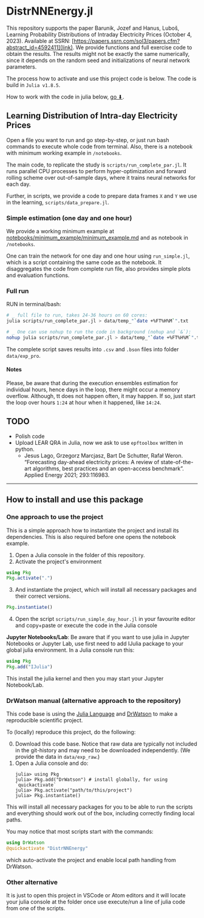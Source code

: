 # DistrNNEnergy.jl

This repository supports the paper Barunik, Jozef and Hanus, Luboš, Learning Probability Distributions of Intraday Electricity Prices (October 4, 2023). Available at SSRN: [https://papers.ssrn.com/sol3/papers.cfm?abstract_id=4592411](link).
We provide functions and full exercise code to obtain the results. The results might not be exactly the same numerically, since it depends on the random seed and initializations of neural network parameters.

The process how to activate and use this project code is below. The code is build in `Julia v1.8.5`.

How to work with the code in julia below, [go ⬇](#how-to-install-and-use-this-package).

## Learning Distribution of Intra-day Electricity Prices

Open a file you want to run and go step-by-step, or just run bash commands to execute whole code from terminal. Also, there is a notebook with minimum working example in `/notebooks`. 

The main code, to replicate the study is `scripts/run_complete_par.jl`. It runs parallel CPU processes to perform hyper-optimization and  forward rolling scheme over out-of-sample days, where it trains neural networks for each day.

Further, in scripts, we provide a code to prepare data frames `X` and `Y` we use in the learning, `scripts/data_prepare.jl`.

### Simple estimation (one day and one hour)

We provide a working minimum example at [notebooks/minimum_example/minimum_example.md](./notebooks/minimum_example/minimum_example.md)
and as notebook in `/notebooks`.

One can train the network for one day and one hour using `run_simple.jl`, which is a script containing the same code as the notebook.
It disaggregates the code from complete run file, also provides simple plots and evaluation functions.

### Full run

RUN in terminal/bash:

```bash
# _ full file to run, takes 24-36 hours on 60 cores:
julia scripts/run_complete_par.jl > data/temp_"`date +%FT%H%M`".txt

# _ One can use nohup to run the code in background (nohup and `&`):
nohup julia scripts/run_complete_par.jl > data/temp_"`date +%FT%H%M`".txt &
```

The complete script saves results into `.csv` and `.bson` files into folder `data/exp_pro`.

#### Notes

Please, be aware that during the execution ensembles estimation for individual hours, hence days in the loop, there might occur a memory overflow. Although, tt does not happen often, it may happen. If so, just start the loop over hours `1:24` at hour when it happened, like `14:24`.

## TODO

- Polish code
- Upload LEAR QRA in Julia, now we ask to use `epftoolbox` written in python.
  - Jesus Lago, Grzegorz Marcjasz, Bart De Schutter, Rafał Weron. “Forecasting day-ahead electricity prices: A review of state-of-the-art algorithms, best practices and an open-access benchmark”. Applied Energy 2021; 293:116983.

------

## How to install and use this package

### One approach to use the project

This is a simple approach how to instantiate the project and install its dependencies. This is also required before one opens the notebook example.

   1. Open a Julia console in the folder of this repository.
   2. Activate the project's environment
   ```julia
   using Pkg
   Pkg.activate(".")
   ```
   3. And instantiate the project, which will install all necessary packages and their correct versions.
   ```julia
   Pkg.instantiate()
   ```
   4. Open the script `scripts/run_simple_day_hour.jl` in your favourite editor and copy+paste or execute the code in the Julia console

**Jupyter Notebooks/Lab**: Be aware that if you want to use julia in Jupyter Notebooks or Jupyter Lab, use first need to add IJulia package to your global julia environment. In a Julia console run this:
   ```julia
   using Pkg
   Pkg.add("IJulia")
   ```
   This install the julia kernel and then you may start your Jupyter Notebook/Lab.
   
### DrWatson manual (alternative approach to the repository)

This code base is using the [Julia Language](https://julialang.org/) and
[DrWatson](https://juliadynamics.github.io/DrWatson.jl/stable/) to make a reproducible scientific project.

To (locally) reproduce this project, do the following:

0. Download this code base. Notice that raw data are typically not included in the
   git-history and may need to be downloaded independently. (We provide the data in `data/exp_raw`.)
1. Open a Julia console and do:
   ```
   julia> using Pkg
   julia> Pkg.add("DrWatson") # install globally, for using `quickactivate`
   julia> Pkg.activate("path/to/this/project")
   julia> Pkg.instantiate()
   ```
   
This will install all necessary packages for you to be able to run the scripts and
everything should work out of the box, including correctly finding local paths.
  
You may notice that most scripts start with the commands:
```julia
using DrWatson
@quickactivate "DistrNNEnergy"
```
which auto-activate the project and enable local path handling from DrWatson.

### Other alternative

It is just to open this project in VSCode or Atom editors and it will locate your julia console at the folder once use execute/run a line of julia code from one of the scripts.
